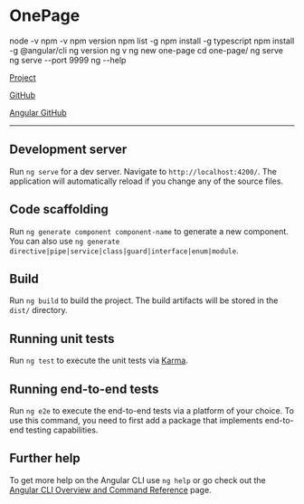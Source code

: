 # OnePage
node -v
npm -v
npm version
npm list -g
npm install -g typescript
npm install -g @angular/cli
ng version
ng v
ng new one-page
cd one-page/
ng serve
ng serve --port 9999
ng --help

[Project](http://localhost:4200/)

[GitHub](https://github.com/hamitmizrak/Angular-one-page)

[Angular GitHub](https://github.com/angular/angular-cli)

---


## Development server

Run `ng serve` for a dev server. Navigate to `http://localhost:4200/`. The application will automatically reload if you change any of the source files.

## Code scaffolding

Run `ng generate component component-name` to generate a new component. You can also use `ng generate directive|pipe|service|class|guard|interface|enum|module`.

## Build

Run `ng build` to build the project. The build artifacts will be stored in the `dist/` directory.

## Running unit tests

Run `ng test` to execute the unit tests via [Karma](https://karma-runner.github.io).

## Running end-to-end tests

Run `ng e2e` to execute the end-to-end tests via a platform of your choice. To use this command, you need to first add a package that implements end-to-end testing capabilities.

## Further help

To get more help on the Angular CLI use `ng help` or go check out the [Angular CLI Overview and Command Reference](https://angular.io/cli) page.
